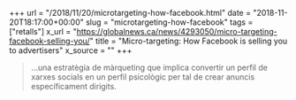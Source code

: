 +++
url = "/2018/11/20/microtargeting-how-facebook.html"
date = "2018-11-20T18:17:00+00:00"
slug = "microtargeting-how-facebook"
tags = ["retalls"]
x_url = "https://globalnews.ca/news/4293050/micro-targeting-facebook-selling-you/"
title = "Micro-targeting: How Facebook is selling you to advertisers"
x_source = ""
+++


> …una estratègia de màrqueting que implica convertir un perfil de xarxes socials en un perfil psicològic per tal de crear anuncis específicament dirigits.
